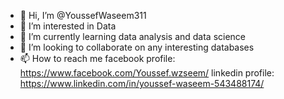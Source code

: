 - 👋 Hi, I’m @YoussefWaseem311
- 👀 I’m interested in Data
- 🌱 I’m currently learning data analysis and data science
- 💞️ I’m looking to collaborate on any interesting databases
- 📫 How to reach me facebook profile: https://www.facebook.com/Youssef.wzseem/
                      linkedin profile: https://www.linkedin.com/in/youssef-waseem-543488174/

<!---
YoussefWaseem311/YoussefWaseem311 is a ✨ special ✨ repository because its `README.md` (this file) appears on your GitHub profile.
You can click the Preview link to take a look at your changes.
--->
